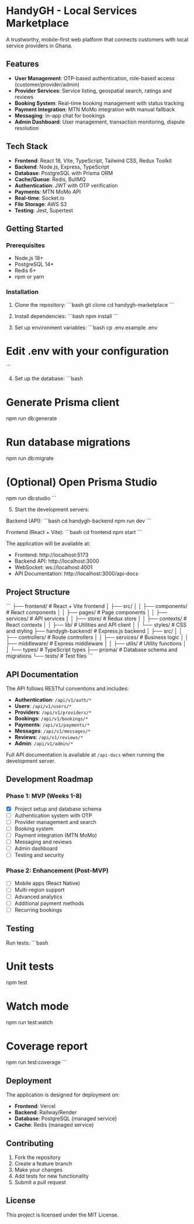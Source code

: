 # HandyGH - Local Services Marketplace

A trustworthy, mobile-first web platform that connects customers with local service providers in Ghana.

## Features

- **User Management**: OTP-based authentication, role-based access (customer/provider/admin)
- **Provider Services**: Service listing, geospatial search, ratings and reviews
- **Booking System**: Real-time booking management with status tracking
- **Payment Integration**: MTN MoMo integration with manual fallback
- **Messaging**: In-app chat for bookings
- **Admin Dashboard**: User management, transaction monitoring, dispute resolution

## Tech Stack

- **Frontend**: React 18, Vite, TypeScript, Tailwind CSS, Redux Toolkit
- **Backend**: Node.js, Express, TypeScript
- **Database**: PostgreSQL with Prisma ORM
- **Cache/Queue**: Redis, BullMQ
- **Authentication**: JWT with OTP verification
- **Payments**: MTN MoMo API
- **Real-time**: Socket.io
- **File Storage**: AWS S3
- **Testing**: Jest, Supertest

## Getting Started

### Prerequisites

- Node.js 18+ 
- PostgreSQL 14+
- Redis 6+
- npm or yarn

### Installation

1. Clone the repository:
\`\`\`bash
git clone <repository-url>
cd handygh-marketplace
\`\`\`

2. Install dependencies:
\`\`\`bash
npm install
\`\`\`

3. Set up environment variables:
\`\`\`bash
cp .env.example .env
# Edit .env with your configuration
\`\`\`

4. Set up the database:
\`\`\`bash
# Generate Prisma client
npm run db:generate

# Run database migrations
npm run db:migrate

# (Optional) Open Prisma Studio
npm run db:studio
\`\`\`

5. Start the development servers:

Backend (API):
\`\`\`bash
cd handygh-backend
npm run dev
\`\`\`

Frontend (React + Vite):
\`\`\`bash
cd frontend
npm start
\`\`\`

The application will be available at:
- Frontend: http://localhost:5173
- Backend API: http://localhost:3000
- WebSocket: ws://localhost:4001
- API Documentation: http://localhost:3000/api-docs

## Project Structure

\`\`\`
├── frontend/              # React + Vite frontend
│   ├── src/
│   │   ├── components/    # React components
│   │   ├── pages/         # Page components
│   │   ├── services/      # API services
│   │   ├── store/         # Redux store
│   │   ├── contexts/      # React contexts
│   │   ├── lib/           # Utilities and API client
│   │   └── styles/        # CSS and styling
├── handygh-backend/       # Express.js backend
│   ├── src/
│   │   ├── controllers/   # Route controllers
│   │   ├── services/      # Business logic
│   │   ├── middleware/    # Express middleware
│   │   ├── utils/         # Utility functions
│   │   └── types/         # TypeScript types
├── prisma/               # Database schema and migrations
└── tests/                # Test files
\`\`\`

## API Documentation

The API follows RESTful conventions and includes:

- **Authentication**: `/api/v1/auth/*`
- **Users**: `/api/v1/users/*`
- **Providers**: `/api/v1/providers/*`
- **Bookings**: `/api/v1/bookings/*`
- **Payments**: `/api/v1/payments/*`
- **Messages**: `/api/v1/messages/*`
- **Reviews**: `/api/v1/reviews/*`
- **Admin**: `/api/v1/admin/*`

Full API documentation is available at `/api-docs` when running the development server.

## Development Roadmap

### Phase 1: MVP (Weeks 1-8)
- [x] Project setup and database schema
- [ ] Authentication system with OTP
- [ ] Provider management and search
- [ ] Booking system
- [ ] Payment integration (MTN MoMo)
- [ ] Messaging and reviews
- [ ] Admin dashboard
- [ ] Testing and security

### Phase 2: Enhancement (Post-MVP)
- [ ] Mobile apps (React Native)
- [ ] Multi-region support
- [ ] Advanced analytics
- [ ] Additional payment methods
- [ ] Recurring bookings

## Testing

Run tests:
\`\`\`bash
# Unit tests
npm test

# Watch mode
npm run test:watch

# Coverage report
npm run test:coverage
\`\`\`

## Deployment

The application is designed for deployment on:
- **Frontend**: Vercel
- **Backend**: Railway/Render
- **Database**: PostgreSQL (managed service)
- **Cache**: Redis (managed service)

## Contributing

1. Fork the repository
2. Create a feature branch
3. Make your changes
4. Add tests for new functionality
5. Submit a pull request

## License

This project is licensed under the MIT License.
